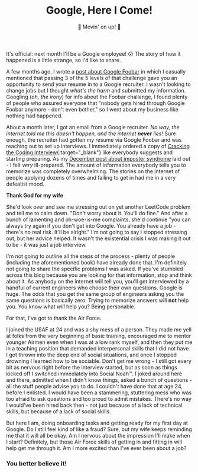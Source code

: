 ﻿---
title: Google, Here I Come!
subtitle: 🎵 Movin' on up! 🎵
tags: career
---

It's official: next month I'll be a Google employee! 😲  The story of how it happened is a little strange, so I'd like to share.

A few months ago, I wrote a [post about Google Foobar](/google-foobar/) in which I casually mentioned that passing 3 of the 5 levels of that challenge gave you an opportunity to send your resume in to a Google recruiter.  I wasn't looking to change jobs but I thought *what's the harm* and submitted my information.  Googling (*oh, the irony*) for info about the Foobar challenge, I found plenty of people who assured everyone that "nobody gets hired through Google Foobar anymore - don't even bother," so I went about my business like nothing had happened.

About a month later, I got an email from a Google recruiter.  *No way, the internet told me this doesn't happen, and the internet __never__ lies!*  Sure enough, the recruiter had gotten my resume via Google Foobar and was reaching out to set up interviews.  I immediately ordered a copy of [Cracking the Coding Interview](https://amzn.to/36RqSi1){:target="_blank"} like everybody suggests and starting preparing.  As my [December post about imposter syndrome](/imposter-syndrome/) laid out - I felt *very* ill-prepared.  The amount of information everybody tells you to memorize was completely overwhelming.  The stories on the internet of people applying dozens of times and failing to get in had me in a very defeatist mood.

**Thank God for my wife**

She'd look over and see me stressing out on yet another LeetCode problem and tell me to calm down.  "Don't worry about it.  You'll do fine."  And after a bunch of lamenting and oh-woe-is-me complaints, she'd continue "you can always try again if you don't get into Google.  You already have a job - there's no real risk.  It'll be alright."  I'm not going to say I stopped stressing out, but her advice helped.  It wasn't the existential crisis I was making it out to be - it was just a job interview.

I'm not going to outline all the steps of the process - plenty of people (including the aforementioned book) have already done that.  I'm definitely not going to share the specific problems I was asked.  If you've stumbled across this blog because you are looking for that information, stop and think about it.  As anybody on the internet will tell you, you'll get interviewed by a handful of current engineers who choose their own questions.  Google is huge.  The odds that you get the same group of engineers asking you the same questions is basically zero.  Trying to memorize answers will **not** help you.  You know what *will* help you?  Being personable.

For that, I've got to thank the Air Force.

I joined the USAF at 24 and was a shy mess of a person.  They made me yell at folks from the very beginning of basic training, encouraged me to mentor younger Airmen even when I was at a low rank myself, and then they put me in a teaching position that demanded interpersonal skills that I did not have.  I got thrown into the deep end of social situations, and once I stopped drowning I learned how to be sociable.  Don't get me wrong - I still got every bit as nervous right before the interview started, but as soon as things kicked off I switched immediately into Social Noah™.  I joked around here and there, admitted when I didn't know things, asked a bunch of questions - all the stuff people advise you to do.  I couldn't have done that at age 24, before I enlisted.  I would have been a stammering, stuttering mess who was too afraid to ask questions and too proud to admit mistakes.  There's no way I would've been hired back then - not just because of a lack of technical skills, but because of a lack of social skills.

But here I am, doing onboarding tasks and getting ready for my first day at Google.  Do I still feel kind of like a fraud?  Sure, but my wife keeps reminding me that it will all be okay.  Am I nervous about the impression I'll make when I start?  Definitely, but those Air Force skills of getting in and fitting in will help get me through it.  Am I more excited than I've ever been about a job?

### **You better believe it!**
